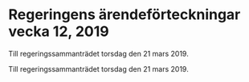 # Regeringens ärendeförteckningar vecka 12, 2019

Till regeringssammanträdet torsdag den 21 mars 2019.

Till regeringssammanträdet torsdag den 21 mars 2019.
